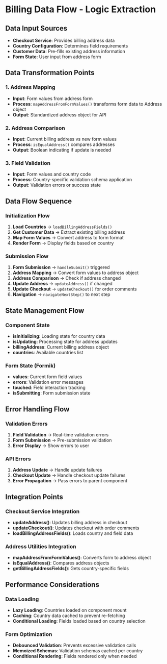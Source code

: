 # Billing Data Flow - Logic Extraction

## Data Input Sources
- **Checkout Service**: Provides billing address data
- **Country Configuration**: Determines field requirements
- **Customer Data**: Pre-fills existing address information
- **Form State**: User input from address form

## Data Transformation Points

### 1. Address Mapping
- **Input**: Form values from address form
- **Process**: `mapAddressFromFormValues()` transforms form data to Address object
- **Output**: Standardized address object for API

### 2. Address Comparison
- **Input**: Current billing address vs new form values
- **Process**: `isEqualAddress()` compares addresses
- **Output**: Boolean indicating if update is needed

### 3. Field Validation
- **Input**: Form values and country code
- **Process**: Country-specific validation schema application
- **Output**: Validation errors or success state

## Data Flow Sequence

### Initialization Flow
1. **Load Countries** → `loadBillingAddressFields()`
2. **Get Customer Data** → Extract existing billing address
3. **Map Form Values** → Convert address to form format
4. **Render Form** → Display fields based on country

### Submission Flow
1. **Form Submission** → `handleSubmit()` triggered
2. **Address Mapping** → Convert form values to address object
3. **Address Comparison** → Check if address changed
4. **Update Address** → `updateAddress()` if changed
5. **Update Checkout** → `updateCheckout()` for order comments
6. **Navigation** → `navigateNextStep()` to next step

## State Management Flow

### Component State
- **isInitializing**: Loading state for country data
- **isUpdating**: Processing state for address updates
- **billingAddress**: Current billing address object
- **countries**: Available countries list

### Form State (Formik)
- **values**: Current form field values
- **errors**: Validation error messages
- **touched**: Field interaction tracking
- **isSubmitting**: Form submission state

## Error Handling Flow

### Validation Errors
1. **Field Validation** → Real-time validation errors
2. **Form Submission** → Pre-submission validation
3. **Error Display** → Show errors to user

### API Errors
1. **Address Update** → Handle update failures
2. **Checkout Update** → Handle checkout update failures
3. **Error Propagation** → Pass errors to parent component

## Integration Points

### Checkout Service Integration
- **updateAddress()**: Updates billing address in checkout
- **updateCheckout()**: Updates checkout with order comments
- **loadBillingAddressFields()**: Loads country and field data

### Address Utilities Integration
- **mapAddressFromFormValues()**: Converts form to address object
- **isEqualAddress()**: Compares address objects
- **getBillingAddressFields()**: Gets country-specific fields

## Performance Considerations

### Data Loading
- **Lazy Loading**: Countries loaded on component mount
- **Caching**: Country data cached to prevent re-fetching
- **Conditional Loading**: Fields loaded based on country selection

### Form Optimization
- **Debounced Validation**: Prevents excessive validation calls
- **Memoized Schemas**: Validation schemas cached per country
- **Conditional Rendering**: Fields rendered only when needed

